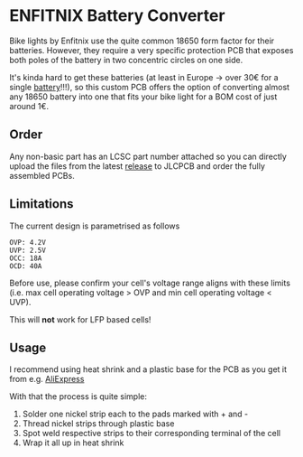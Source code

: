 # ENFITNIX Battery Converter

Bike lights by Enfitnix use the quite common 18650 form factor for their batteries. However, they require a very specific protection PCB that exposes both poles of the battery in two concentric circles on one side.

It's kinda hard to get these batteries (at least in Europe -> over 30€ for a single [battery](https://de.grandado.com/products/enfitnix-navi800-fahrrad-licht-lg-3350mah-akku-integrierte-hohe-prazision-batterie)!!!), so this custom PCB offers the option of converting almost any 18650 battery into one that fits your bike light for a BOM cost of just around 1€.

## Order

Any non-basic part has an LCSC part number attached so you can directly upload the files from the latest [release](https://github.com/1atabey1/enfitnix-bat-converter/releases) to JLCPCB and order the fully assembled PCBs.

## Limitations

The current design is parametrised as follows

```
OVP: 4.2V
UVP: 2.5V
OCC: 18A
OCD: 40A
```

Before use, please confirm your cell's voltage range aligns with these limits (i.e. max cell operating voltage > OVP and min cell operating voltage < UVP). 

This will **not** work for LFP based cells!

## Usage

I recommend using heat shrink and a plastic base for the PCB as you get it from e.g. [AliExpress](https://de.aliexpress.com/item/32855964562.html)

With that the process is quite simple:
1. Solder one nickel strip each to the pads marked with + and -
2. Thread nickel strips through plastic base
3. Spot weld respective strips to their corresponding terminal of the cell
4. Wrap it all up in heat shrink
